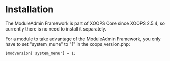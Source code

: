 # Installation

The ModuleAdmin Framework is part of XOOPS Core since XOOPS 2.5.4, so currently there is no need to install it separately.

For a module to take advantage of the ModuleAdmin Framework, you only have to set "system\_mune" to "1" in the xoops\_version.php:

`$modversion['system_menu'] = 1;`

